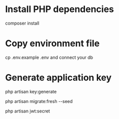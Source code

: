 
# Install PHP dependencies
composer install

# Copy environment file
cp .env.example .env and connect your db

# Generate application key
php artisan key:generate

php artisan migrate:fresh --seed

php artisan jwt:secret




